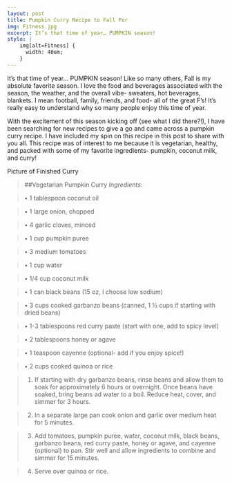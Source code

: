 ```yaml
---
layout: post
title: Pumpkin Curry Recipe to Fall For
img: Fitness.jpg
excerpt: It’s that time of year… PUMPKIN season!
style: |
    img[alt=Fitness] {
      width: 40em;
    }
---
```


It’s that time of year… PUMPKIN season! Like so many others, Fall is my absolute favorite season. I love the food and beverages associated with the season, the weather, and the overall vibe- sweaters, hot beverages, blankets.  I mean football, family, friends, and food- all of the great F’s! It’s really easy to understand why so many people enjoy this time of year. 

With the excitement of this season kicking off (see what I did there?!), I have been searching for new recipes to give a go and came across a pumpkin curry recipe.  I have included my spin on this recipe in this post to share with you all. This recipe was of interest to me because it is vegetarian, healthy, and packed with some of my favorite ingredients- pumpkin, coconut milk, and curry!  

Picture of Finished Curry

>##Vegetarian Pumpkin Curry
*Ingredients:*

>•	1 tablespoon coconut oil

>•	1 large onion, chopped

>•	4 garlic cloves, minced

>•	1 cup pumpkin puree 

>•	3 medium tomatoes

>•	1 cup water

>•	1/4 cup coconut milk

>•	1 can black beans (15 oz, I choose low sodium)

>•	3 cups cooked garbanzo beans (canned, 1 ½ cups if starting with dried beans)

>•	1-3 tablespoons red curry paste (start with one, add to spicy level)

>•	2 tablespoons honey or agave

>•	1 teaspoon cayenne (optional- add if you enjoy spice!)

>•	2 cups cooked quinoa or rice

>1. If starting with dry garbanzo beans, rinse beans and allow them to soak for approximately 6 hours or overnight. Once beans have soaked, bring beans ad water to a boil.  Reduce heat, cover, and simmer for 3 hours.

>2. In a separate large pan cook onion and garlic over medium heat for 5 minutes.

>3. Add tomatoes, pumpkin puree, water, coconut milk, black beans, garbanzo beans, red curry paste, honey or agave, and cayenne (optional) to pan.  Stir well and allow ingredients to combine and simmer for 15 minutes.

>4. Serve over quinoa or rice.
